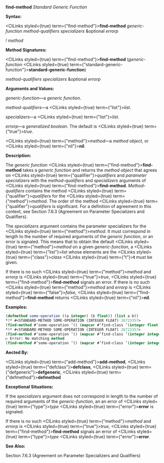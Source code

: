 **find-method** *Standard Generic Function* 



**Syntax:** 



<ClLinks styled={true} term={"find-method"}><b>find-method</b></ClLinks> *generic-function method-qualifiers specializers* &amp;optional *errorp* 



*! method* 



**Method Signatures:** 



<ClLinks styled={true} term={"find-method"}><b>find-method</b></ClLinks> (*generic-function* <ClLinks styled={true} term={"standard-generic-function"}><b>standard-generic-function</b></ClLinks>) 



*method-qualifiers specializers* &amp;optional *errorp* 



**Arguments and Values:** 



*generic-function*—a *generic function*. 



*method-qualifiers*—a <ClLinks styled={true} term={"list"}><i>list</i></ClLinks>. 



*specializers*—a <ClLinks styled={true} term={"list"}><i>list</i></ClLinks>. 



*errorp*—a *generalized boolean*. The default is <ClLinks styled={true} term={"true"}><i>true</i></ClLinks>. 



<ClLinks styled={true} term={"method"}><i>method</i></ClLinks>—a *method object*, or <ClLinks styled={true} term={"nil"}><b>nil</b></ClLinks>. 



**Description:** 



The *generic function* <ClLinks styled={true} term={"find-method"}><b>find-method</b></ClLinks> takes a *generic function* and returns the *method object* that agrees on <ClLinks styled={true} term={"qualifier"}><i>qualifiers</i></ClLinks> and *parameter specializers* with the *method-qualifiers* and *specializers* arguments of <ClLinks styled={true} term={"find-method"}><b>find-method</b></ClLinks>. *Method-qualifiers* contains the method <ClLinks styled={true} term={"qualifier"}><i>qualifiers</i></ClLinks> for the <ClLinks styled={true} term={"method"}><i>method</i></ClLinks>. The order of the method <ClLinks styled={true} term={"qualifier"}><i>qualifiers</i></ClLinks> is significant. For a definition of agreement in this context, see Section 7.6.3 (Agreement on Parameter Specializers and Qualifiers). 



The *specializers* argument contains the parameter specializers for the <ClLinks styled={true} term={"method"}><i>method</i></ClLinks>. It must correspond in length to the number of required arguments of the *generic function*, or an error is signaled. This means that to obtain the default <ClLinks styled={true} term={"method"}><i>method</i></ClLinks> on a given *generic-function*, a <ClLinks styled={true} term={"list"}><i>list</i></ClLinks> whose elements are the <ClLinks styled={true} term={"class"}><i>class</i></ClLinks> <ClLinks styled={true} term={"t"}><b>t</b></ClLinks> must be given. 







 



 



If there is no such <ClLinks styled={true} term={"method"}><i>method</i></ClLinks> and *errorp* is <ClLinks styled={true} term={"true"}><i>true</i></ClLinks>, <ClLinks styled={true} term={"find-method"}><b>find-method</b></ClLinks> signals an error. If there is no such <ClLinks styled={true} term={"method"}><i>method</i></ClLinks> and *errorp* is <ClLinks styled={true} term={"false"}><i>false</i></ClLinks>, <ClLinks styled={true} term={"find-method"}><b>find-method</b></ClLinks> returns <ClLinks styled={true} term={"nil"}><b>nil</b></ClLinks>. 



**Examples:**
```lisp
(defmethod some-operation ((a integer) (b float)) (list a b)) 
*!* #<STANDARD-METHOD SOME-OPERATION (INTEGER FLOAT) 26723357> 
(find-method #’some-operation ’() (mapcar #’find-class ’(integer float))) 
*!* #<STANDARD-METHOD SOME-OPERATION (INTEGER FLOAT) 26723357> 
(find-method #’some-operation ’() (mapcar #’find-class ’(integer integer))) 
▷ Error: No matching method 
(find-method #’some-operation ’() (mapcar #’find-class ’(integer integer)) nil) *!* NIL 
```
**Aected By:** 



<ClLinks styled={true} term={"add-method"}><b>add-method</b></ClLinks>, <ClLinks styled={true} term={"defclass"}><b>defclass</b></ClLinks>, <ClLinks styled={true} term={"defgeneric"}><b>defgeneric</b></ClLinks>, <ClLinks styled={true} term={"defmethod"}><b>defmethod</b></ClLinks> 



**Exceptional Situations:** 



If the *specializers* argument does not correspond in length to the number of required arguments of the *generic-function*, an an error of <ClLinks styled={true} term={"type"}><i>type</i></ClLinks> <ClLinks styled={true} term={"error"}><b>error</b></ClLinks> is signaled. 



If there is no such <ClLinks styled={true} term={"method"}><i>method</i></ClLinks> and *errorp* is <ClLinks styled={true} term={"true"}><i>true</i></ClLinks>, <ClLinks styled={true} term={"find-method"}><b>find-method</b></ClLinks> signals an error of <ClLinks styled={true} term={"type"}><i>type</i></ClLinks> <ClLinks styled={true} term={"error"}><b>error</b></ClLinks>. 



**See Also:** 



Section 7.6.3 (Agreement on Parameter Specializers and Qualifiers) 



